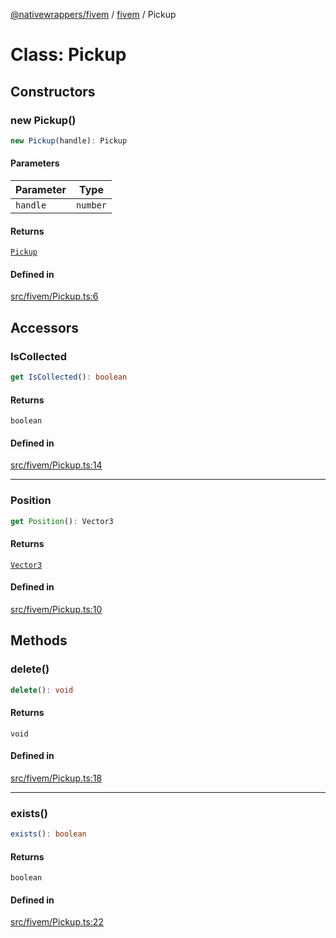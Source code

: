 [@nativewrappers/fivem](../../README.md) / [fivem](../README.md) / Pickup

# Class: Pickup

## Constructors

### new Pickup()

```ts
new Pickup(handle): Pickup
```

#### Parameters

| Parameter | Type |
| ------ | ------ |
| `handle` | `number` |

#### Returns

[`Pickup`](Pickup.md)

#### Defined in

[src/fivem/Pickup.ts:6](https://github.com/nativewrappers/fivem/blob/2d4fa96d0a81695a673fe4c595d3abfefbf554a5/src/fivem/Pickup.ts#L6)

## Accessors

### IsCollected

```ts
get IsCollected(): boolean
```

#### Returns

`boolean`

#### Defined in

[src/fivem/Pickup.ts:14](https://github.com/nativewrappers/fivem/blob/2d4fa96d0a81695a673fe4c595d3abfefbf554a5/src/fivem/Pickup.ts#L14)

***

### Position

```ts
get Position(): Vector3
```

#### Returns

[`Vector3`](Vector3.md)

#### Defined in

[src/fivem/Pickup.ts:10](https://github.com/nativewrappers/fivem/blob/2d4fa96d0a81695a673fe4c595d3abfefbf554a5/src/fivem/Pickup.ts#L10)

## Methods

### delete()

```ts
delete(): void
```

#### Returns

`void`

#### Defined in

[src/fivem/Pickup.ts:18](https://github.com/nativewrappers/fivem/blob/2d4fa96d0a81695a673fe4c595d3abfefbf554a5/src/fivem/Pickup.ts#L18)

***

### exists()

```ts
exists(): boolean
```

#### Returns

`boolean`

#### Defined in

[src/fivem/Pickup.ts:22](https://github.com/nativewrappers/fivem/blob/2d4fa96d0a81695a673fe4c595d3abfefbf554a5/src/fivem/Pickup.ts#L22)
